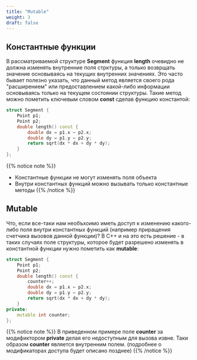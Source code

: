 ```yaml
---
title: "Mutable"
weight: 3
draft: false
---
```


## Константные функции
В рассматриваемой структуре **Segment** функция **length** очевидно не должна изменять внутренние поля стрктуры, а только возврщать значение основываясь на текущих внутренних значениях. Это часто бывает полезно указать, что данный метод является своего рода "расширением" или предоставлением какой-либо информации основываясь только на текущем состоянии структуры. Такие метод можно пометить ключевым словом **const** сделав функцию константой:
```cpp
struct Segment {
    Point p1;
    Point p2;
    double length() const {
        double dx = p1.x – p2.x;
        double dy = p1.y – p2.y;
        return sqrt(dx * dx + dy * dy);
    }
};
```

{{% notice note %}}
* Константные функции не могут изменять поля объекта
* Внутри константных функций можно вызывать только константные методы
{{% /notice %}}

## Mutable
Что, если все-таки нам необъхоимо иметь доступ к изменению какого-либо поля внутри константных функций (например приращения счетчика вызовов данной функции)? B С++ и на это есть решение - в таких случаях поле структуры, которое будет разрешено изменять в константной функции нужно пометить как **mutable**:
```cpp
struct Segment {
    Point p1;
    Point p2;
    double length() const {
        counter++;
        double dx = p1.x – p2.x;
        double dy = p1.y – p2.y;
        return sqrt(dx * dx + dy * dy);
    }
private:
    mutable int counter;
};
```

{{% notice note %}}
В приведенном примере поле **counter** за модификтором **private** делая его недоступным для вызова извне. Таки образом **counter** является внутренним полем. (подробнее о модификаторах доступа будет описано позднее)
{{% /notice %}}